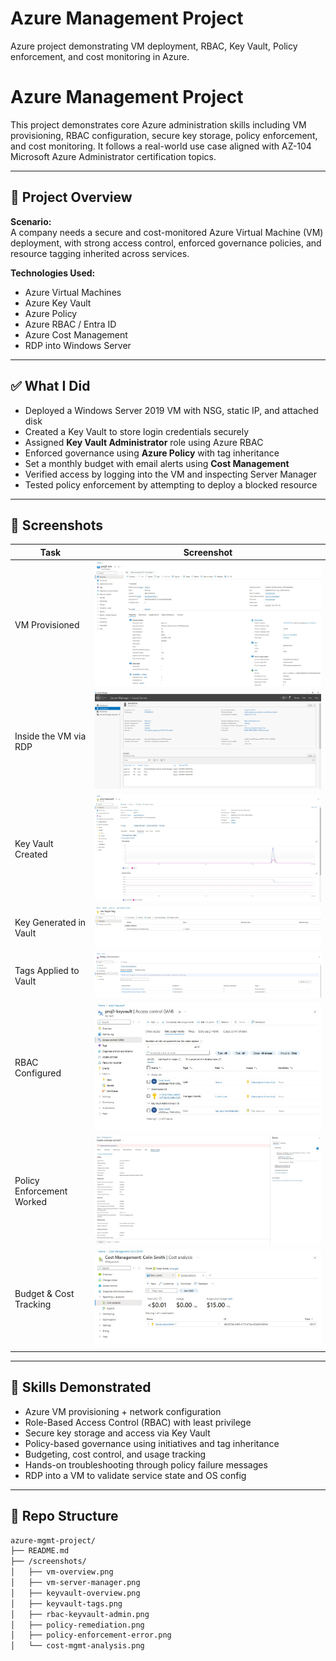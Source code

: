 # Azure Management Project
Azure project demonstrating VM deployment, RBAC, Key Vault, Policy enforcement, and cost monitoring in Azure.

# Azure Management Project

This project demonstrates core Azure administration skills including VM provisioning, RBAC configuration, secure key storage, policy enforcement, and cost monitoring. It follows a real-world use case aligned with AZ-104 Microsoft Azure Administrator certification topics.

---

## 🚀 Project Overview

**Scenario:**  
A company needs a secure and cost-monitored Azure Virtual Machine (VM) deployment, with strong access control, enforced governance policies, and resource tagging inherited across services.

**Technologies Used:**
- Azure Virtual Machines
- Azure Key Vault
- Azure Policy
- Azure RBAC / Entra ID
- Azure Cost Management
- RDP into Windows Server

---

## ✅ What I Did

- Deployed a Windows Server 2019 VM with NSG, static IP, and attached disk
- Created a Key Vault to store login credentials securely
- Assigned **Key Vault Administrator** role using Azure RBAC
- Enforced governance using **Azure Policy** with tag inheritance
- Set a monthly budget with email alerts using **Cost Management**
- Verified access by logging into the VM and inspecting Server Manager
- Tested policy enforcement by attempting to deploy a blocked resource

---

## 📸 Screenshots

| Task | Screenshot |
|------|------------|
| VM Provisioned | ![VM Overview](screenshots/vm-overview.jpg) |
| Inside the VM via RDP | ![Server Manager](screenshots/proj1-vm.png) |
| Key Vault Created | ![Key Vault Overview](screenshots/keyvault-overview.jpg) |
| Key Generated in Vault | ![Key Created](screenshots/vault-key.jpg) |
| Tags Applied to Vault | ![Tag Inheritance](screenshots/tag-inheritance-policy.png) |
| RBAC Configured | ![RBAC Assigned](screenshots/rbac-keyvault-admin.jpg) |
| Policy Enforcement Worked | ![Blocked Storage](screenshots/policy-enforcement-error.jpg) |
| Budget & Cost Tracking | ![Cost Analysis](screenshots/cost-mgmt-Analysis.jpg) |

---

## 🧠 Skills Demonstrated

- Azure VM provisioning + network configuration
- Role-Based Access Control (RBAC) with least privilege
- Secure key storage and access via Key Vault
- Policy-based governance using initiatives and tag inheritance
- Budgeting, cost control, and usage tracking
- Hands-on troubleshooting through policy failure messages
- RDP into a VM to validate service state and OS config

---

## 📂 Repo Structure

```bash
azure-mgmt-project/
├── README.md
├── /screenshots/
│   ├── vm-overview.png
│   ├── vm-server-manager.png
│   ├── keyvault-overview.png
│   ├── keyvault-tags.png
│   ├── rbac-keyvault-admin.png
│   ├── policy-remediation.png
│   ├── policy-enforcement-error.png
│   └── cost-mgmt-analysis.png
